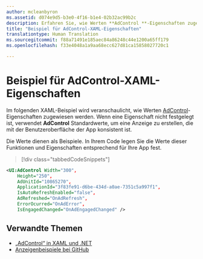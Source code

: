 ```yaml
---
author: mcleanbyron
ms.assetid: d074e9d5-b3e0-4f16-b1e4-02b32ac99b2c
description: Erfahren Sie, wie Werten **AdControl **-Eigenschaften zugewiesen werden.
title: "Beispiel für AdControl-XAML-Eigenschaften"
translationtype: Human Translation
ms.sourcegitcommit: f88a71491e185aec84a86248c44e1200a65ff179
ms.openlocfilehash: f33e4048a1a9aa68ecc627d81ca15858027720c1

---
```


# <a name="adcontrol-xaml-properties-example"></a>Beispiel für AdControl-XAML-Eigenschaften

Im folgenden XAML-Beispiel wird veranschaulicht, wie Werten [AdControl](https://msdn.microsoft.com/library/windows/apps/microsoft.advertising.winrt.ui.adcontrol.aspx)-Eigenschaften zugewiesen werden. Wenn eine Eigenschaft nicht festgelegt ist, verwendet **AdControl** Standardwerte, um eine Anzeige zu erstellen, die mit der Benutzeroberfläche der App konsistent ist.

Die Werte dienen als Beispiele. In Ihrem Code legen Sie die Werte dieser Funktionen und Eigenschaften entsprechend für Ihre App fest.

> [!div class="tabbedCodeSnippets"]
``` xml
<UI:AdControl Width="300",
    Height="250",
    AdUnitId="10865270",
    ApplicationId="3f83fe91-d6be-434d-a0ae-7351c5a997f1",
    IsAutoRefreshEnabled="false",
    AdRefreshed="OnAdRefresh",
    ErrorOcurred="OnAdError",
    IsEngagedChanged="OnAdEngagedChanged" />
```

## <a name="related-topics"></a>Verwandte Themen

* [„AdControl“ in XAML und .NET](adcontrol-in-xaml-and--net.md)
* [Anzeigenbeispiele bei GitHub](http://aka.ms/githubads)

 



<!--HONumber=Dec16_HO2-->


